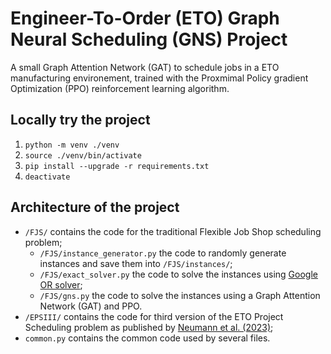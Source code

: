 # Engineer-To-Order (ETO) Graph Neural Scheduling (GNS) Project

A small Graph Attention Network (GAT) to schedule jobs in a ETO manufacturing environement, trained with the Proxmimal Policy gradient Optimization (PPO) reinforcement learning algorithm.

## Locally try the project
1. `python -m venv ./venv`
2. `source ./venv/bin/activate`
3. `pip install --upgrade -r requirements.txt`
4. `deactivate`

## Architecture of the project
* `/FJS/` contains the code for the traditional Flexible Job Shop scheduling problem;
    * `/FJS/instance_generator.py` the code to randomly generate instances and save them into `/FJS/instances/`;
    * `/FJS/exact_solver.py` the code to solve the instances using [Google OR solver](https://developers.google.com/optimization);
    * `/FJS/gns.py` the code to solve the instances using a Graph Attention Network (GAT) and PPO. 
* `/EPSIII/` contains the code for third version of the ETO Project Scheduling problem as published by [Neumann et al. (2023)](https://doi.org/10.1016/j.ijpe.2023.109077); 
* `common.py` contains the common code used by several files.